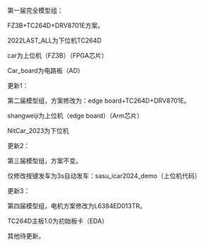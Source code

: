 第一届完全模型组：

FZ3B+TC264D+DRV8701E方案。

2022LAST_ALL为下位机TC264D

car为上位机（FZ3B）（FPGA芯片）

Car_board为电路板（AD）



更新1：

第二届模型组，方案修改为：edge board+TC264D+DRV8701E。

shangweiji为上位机（edge board）（Arm芯片）

NitCar_2023为下位机



更新2：

第三届模型组，方案不变。

仅修改按键发车为3s自动发车：sasu_icar2024_demo（上位机代码）



更新3：

第四届模型组，电机方案修改为L6384ED013TR。

TC264D主板1.0为初始板卡（EDA）

其他待更新。